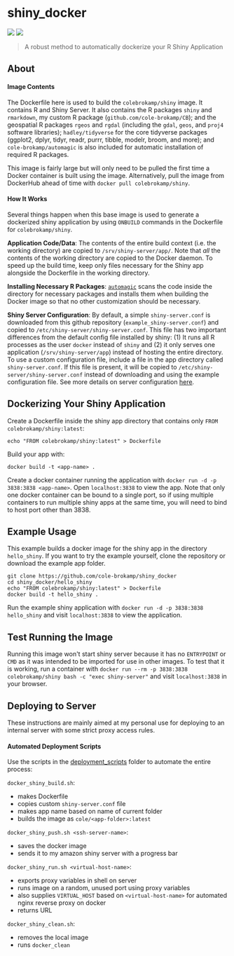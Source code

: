 # shiny_docker

[![](https://images.microbadger.com/badges/image/colebrokamp/shiny.svg)](https://microbadger.com/images/colebrokamp/shiny)
[![](https://images.microbadger.com/badges/version/colebrokamp/shiny.svg)](https://hub.docker.com/r/colebrokamp/shiny/)

> A robust method to automatically dockerize your R Shiny Application

## About

#### Image Contents

The Dockerfile here is used to build the `colebrokamp/shiny` image. It contains R and Shiny Server.  It also contains the R packages `shiny` and `rmarkdown`, my custom R package (`github.com/cole-brokamp/CB`); and the
geospatial R packages `rgeos` and `rgdal` (including the `gdal`, `geos`, and `proj4` software libraries); `hadley/tidyverse` for the core tidyverse packages (ggplot2, dplyr, tidyr, readr, purrr, tibble, modelr,
broom, and more); and `cole-brokamp/automagic` is also included for automatic installation of required R packages.

This image is fairly large but will only need to be pulled the first time a Docker container is built using the image.  Alternatively, pull the image from DockerHub ahead of time with `docker pull colebrokamp/shiny`.

#### How It Works

Several things happen when this base image is used to generate a dockerized shiny application by using `ONBUILD` commands in the Dockerfile for `colebrokamp/shiny`.

**Application Code/Data**: The contents of the entire build context (i.e. the working directory) are copied to `/srv/shiny-server/app/`. Note that *all* the contents of the working directory are copied to the Docker daemon. To speed up the build time, keep only files necessary for the Shiny app alongside the Dockerfile in the working directory.

**Installing Necessary R Packages**: [`automagic`](www.github.com/cole-brokamp/automagic) scans the code inside the directory for necessary packages and installs them when building the Docker image so that no other customization should be necessary.

**Shiny Server Configuration**: By default, a simple `shiny-server.conf` is downloaded from this github repository (`example_shiny-server.conf`) and copied to `/etc/shiny-server/shiny-server.conf`. This file has two important differences from the default config file installed by shiny:  (1) It runs all R processes as the user `docker` instead of `shiny` and (2) it only serves one application (`/srv/shiny-server/app`) instead of hosting the entire directory. To use a custom configuration file, include a file in the app directory called `shiny-server.conf`. If this file is present, it will be copied to `/etc/shiny-server/shiny-server.conf` instead of downloading and using the example configuration file. See more details on server configuration [here](http://docs.rstudio.com/shiny-server/#server-management).

## Dockerizing Your Shiny Application

Create a Dockerfile inside the shiny app directory that contains only `FROM colebrokamp/shiny:latest`:

```
echo "FROM colebrokamp/shiny:latest" > Dockerfile
```

Build your app with:

```
docker build -t <app-name> .
```
Create a docker container running the application with `docker run -d -p 3838:3838 <app-name>`. Open `localhost:3838` to view the app. Note that only one docker container can be bound to a single port, so if using multiple containers to run multiple shiny apps at the same time, you will need to bind to host port other than 3838.

## Example Usage

This example builds a docker image for the shiny app in the directory `hello_shiny`. If you want to try the example yourself, clone the repository or download the example app folder.

```
git clone https://github.com/cole-brokamp/shiny_docker
cd shiny_docker/hello_shiny
echo "FROM colebrokamp/shiny:latest" > Dockerfile
docker build -t hello_shiny .
```
Run the example shiny application with `docker run -d -p 3838:3838 hello_shiny` and visit `localhost:3838` to view the application.

## Test Running the Image

Running this image won't start shiny server because it has no `ENTRYPOINT` or `CMD` as it was intended to be imported for use in other images. To test that it is working, run a container with `docker run --rm -p 3838:3838 colebrokamp/shiny bash -c "exec shiny-server"` and visit `localhost:3838` in your browser.

## Deploying to Server

These instructions are mainly aimed at my personal use for deploying to an internal server with some strict proxy access rules.

#### Automated Deployment Scripts

Use the scripts in the [deployment_scripts](deployment_scripts) folder to automate the entire process:

`docker_shiny_build.sh`:
- makes Dockerfile
- copies custom `shiny-server.conf` file
- makes app name based on name of current folder
- builds the image as `cole/<app-folder>:latest`

`docker_shiny_push.sh <ssh-server-name>`:
- saves the docker image
- sends it to my amazon shiny server with a progress bar

`docker_shiny_run.sh <virtual-host-name>`:
- exports proxy variables in shell on server
- runs image on a random, unused port using proxy variables
- also supplies `VIRTUAL_HOST` based on `<virtual-host-name>` for automated nginx reverse proxy on docker
- returns URL

`docker_shiny_clean.sh`:
- removes the local image
- runs `docker_clean`
